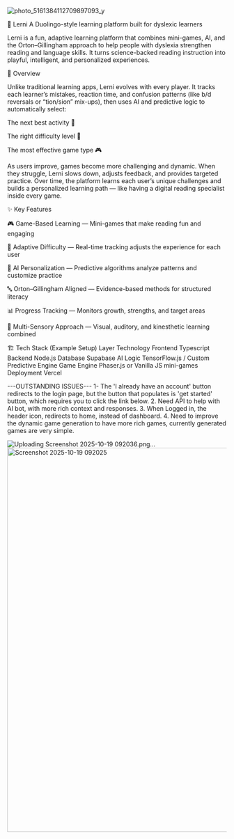 
![photo_5161384112709897093_y](https://github.com/user-attachments/assets/e7925971-96de-4081-9569-803993658d7b)

🧠 Lerni
A Duolingo-style learning platform built for dyslexic learners

Lerni is a fun, adaptive learning platform that combines mini-games, AI, and the Orton–Gillingham approach to help people with dyslexia strengthen reading and language skills. It turns science-backed reading instruction into playful, intelligent, and personalized experiences.

🚀 Overview

Unlike traditional learning apps, Lerni evolves with every player.
It tracks each learner’s mistakes, reaction time, and confusion patterns (like b/d reversals or “tion/sion” mix-ups), then uses AI and predictive logic to automatically select:

The next best activity 🎯

The right difficulty level 🧩

The most effective game type 🎮

As users improve, games become more challenging and dynamic.
When they struggle, Lerni slows down, adjusts feedback, and provides targeted practice. Over time, the platform learns each user’s unique challenges and builds a personalized learning path — like having a digital reading specialist inside every game.

✨ Key Features

🎮 Game-Based Learning — Mini-games that make reading fun and engaging

🧩 Adaptive Difficulty — Real-time tracking adjusts the experience for each user

🧠 AI Personalization — Predictive algorithms analyze patterns and customize practice

🔤 Orton–Gillingham Aligned — Evidence-based methods for structured literacy

📊 Progress Tracking — Monitors growth, strengths, and target areas

💬 Multi-Sensory Approach — Visual, auditory, and kinesthetic learning combined

🏗️ Tech Stack (Example Setup)
Layer	Technology
Frontend	Typescript
Backend	Node.js 
Database	Supabase
AI Logic	TensorFlow.js / Custom Predictive Engine
Game Engine	Phaser.js or Vanilla JS mini-games
Deployment	Vercel 


---OUTSTANDING ISSUES---
1- The 'I already have an account' button redirects to the login page, but the button that populates is 'get started' button, which requires you to click the link below.
2. Need API to help with AI bot, with more rich context and responses.
3. When Logged in, the header icon, redirects to home, instead of dashboard.
4. Need to improve the dynamic game generation to have more rich games, currently generated games are very simple.




![Uploading Screenshot 2025-10-19 092036.png…]()
<img width="1894" height="883" alt="Screenshot 2025-10-19 092025" src="https://github.com/user-attachments/assets/d2575022-5725-4832-96c8-a94b0b2a1aea" />
